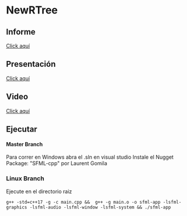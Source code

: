 # NewRTree
## Informe
[Click aquí](https://www.overleaf.com/read/vxkmdztxydsp)
## Presentación
[Click aquí](https://docs.google.com/presentation/d/1vC5TYz4MlJO5x-nSv70hjuG0TJmf-CS9YIQ8qKS1ISo/edit?usp=sharing)
## Video
[Click aquí](https://www.youtube.com/watch?v=t2ufdmN5eQg&ab_channel=LuisBerrospi)
## Ejecutar
#### Master Branch
Para correr en Windows abra el .sln en visual studio
Instale el Nugget Package: "SFML-cpp" por Laurent Gomila

### Linux Branch
Ejecute en el directorio raiz
```
g++ -std=c++17 -g -c main.cpp &&  g++ -g main.o -o sfml-app -lsfml-graphics -lsfml-audio -lsfml-window -lsfml-system && ./sfml-app
```
